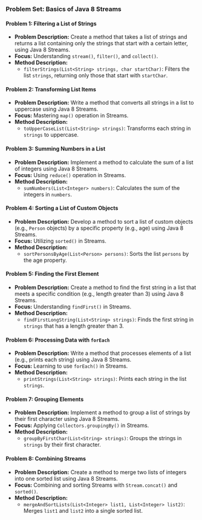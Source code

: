 ### Problem Set: Basics of Java 8 Streams

#### Problem 1: Filtering a List of Strings

- **Problem Description:** Create a method that takes a list of strings and returns a list containing only the strings that start with a certain letter, using Java 8 Streams.
- **Focus:** Understanding `stream()`, `filter()`, and `collect()`.
- **Method Description:**
    - `filterStrings(List<String> strings, char startChar)`: Filters the list `strings`, returning only those that start with `startChar`.

#### Problem 2: Transforming List Items

- **Problem Description:** Write a method that converts all strings in a list to uppercase using Java 8 Streams.
- **Focus:** Mastering `map()` operation in Streams.
- **Method Description:**
    - `toUpperCaseList(List<String> strings)`: Transforms each string in `strings` to uppercase.

#### Problem 3: Summing Numbers in a List

- **Problem Description:** Implement a method to calculate the sum of a list of integers using Java 8 Streams.
- **Focus:** Using `reduce()` operation in Streams.
- **Method Description:**
    - `sumNumbers(List<Integer> numbers)`: Calculates the sum of the integers in `numbers`.

#### Problem 4: Sorting a List of Custom Objects

- **Problem Description:** Develop a method to sort a list of custom objects (e.g., `Person` objects) by a specific property (e.g., age) using Java 8 Streams.
- **Focus:** Utilizing `sorted()` in Streams.
- **Method Description:**
    - `sortPersonsByAge(List<Person> persons)`: Sorts the list `persons` by the age property.

#### Problem 5: Finding the First Element

- **Problem Description:** Create a method to find the first string in a list that meets a specific condition (e.g., length greater than 3) using Java 8 Streams.
- **Focus:** Understanding `findFirst()` in Streams.
- **Method Description:**
    - `findFirstLongString(List<String> strings)`: Finds the first string in `strings` that has a length greater than 3.

#### Problem 6: Processing Data with `forEach`

- **Problem Description:** Write a method that processes elements of a list (e.g., prints each string) using Java 8 Streams.
- **Focus:** Learning to use `forEach()` in Streams.
- **Method Description:**
    - `printStrings(List<String> strings)`: Prints each string in the list `strings`.

#### Problem 7: Grouping Elements

- **Problem Description:** Implement a method to group a list of strings by their first character using Java 8 Streams.
- **Focus:** Applying `Collectors.groupingBy()` in Streams.
- **Method Description:**
    - `groupByFirstChar(List<String> strings)`: Groups the strings in `strings` by their first character.

#### Problem 8: Combining Streams

- **Problem Description:** Create a method to merge two lists of integers into one sorted list using Java 8 Streams.
- **Focus:** Combining and sorting Streams with `Stream.concat()` and `sorted()`.
- **Method Description:**
    - `mergeAndSortLists(List<Integer> list1, List<Integer> list2)`: Merges `list1` and `list2` into a single sorted list.